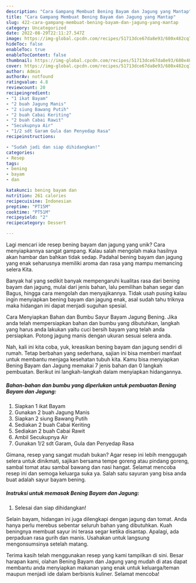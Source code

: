 ```yaml
---
description: "Cara Gampang Membuat Bening Bayam dan Jagung yang Mantap"
title: "Cara Gampang Membuat Bening Bayam dan Jagung yang Mantap"
slug: 422-cara-gampang-membuat-bening-bayam-dan-jagung-yang-mantap
category: Uncategorized
date: 2022-08-29T22:11:27.547Z
image: https://img-global.cpcdn.com/recipes/51713dce67da8e93/680x482cq70/bening-bayam-dan-jagung-foto-resep-utama.jpg
hideToc: false
enableToc: true
enableTocContent: false
thumbnail: https://img-global.cpcdn.com/recipes/51713dce67da8e93/680x482cq70/bening-bayam-dan-jagung-foto-resep-utama.jpg
cover: https://img-global.cpcdn.com/recipes/51713dce67da8e93/680x482cq70/bening-bayam-dan-jagung-foto-resep-utama.jpg
author: Admin
authorAv: notfound
ratingvalue: 4.8
reviewcount: 20
recipeingredient:
- "1 ikat Bayam"
- "2 buah Jagung Manis"
- "2 siung Bawang Putih"
- "2 buah Cabai Keriting"
- "2 buah Cabai Rawit"
- "Secukupnya Air"
- "1/2 sdt Garam Gula dan Penyedap Rasa"
recipeinstructions:

- "Sudah jadi dan siap dihidangkan!"
categories:
- Resep
tags:
- bening
- bayam
- dan

katakunci: bening bayam dan 
nutrition: 261 calories
recipecuisine: Indonesian
preptime: "PT15M"
cooktime: "PT51M"
recipeyield: "2"
recipecategory: Dessert

---
```





Lagi mencari ide resep bening bayam dan jagung yang unik? Cara menyiapkannya sangat gampang. Kalau salah mengolah maka hasilnya akan hambar dan bahkan tidak sedap. Padahal bening bayam dan jagung yang enak seharusnya memiliki aroma dan rasa yang mampu memancing selera Kita.





Banyak hal yang sedikit banyak mempengaruhi kualitas rasa dari bening bayam dan jagung, mulai dari jenis bahan, lalu pemilihan bahan segar dan Bagus, hingga cara mengolah dan menyajikannya. Tidak usah pusing kalau ingin menyiapkan bening bayam dan jagung enak,      asal sudah tahu triknya maka hidangan ini dapat menjadi suguhan spesial.














Cara Menyiapkan Bahan dan Bumbu Sayur Bayam Jagung Bening. Jika anda telah mempersiapkan bahan dan bumbu yang dibutuhkan, langkah yang harus anda lakukan yaitu cuci bersih bayam yang telah anda persiapkan. Potong jagung manis dengan ukuran sesuai selera anda.






Nah, kali ini kita coba, yuk, kreasikan bening bayam dan jagung sendiri di rumah. Tetap berbahan yang sederhana, sajian ini bisa memberi manfaat untuk membantu menjaga kesehatan tubuh kita. Kamu bisa menyiapkan Bening Bayam dan Jagung memakai 7 jenis bahan dan 0 langkah pembuatan. Berikut ini langkah-langkah dalam menyiapkan hidangannya.

<!--inarticleads1-->

##### Bahan-bahan dan bumbu yang diperlukan untuk pembuatan Bening Bayam dan Jagung:

1. Siapkan 1 ikat Bayam
1. Gunakan 2 buah Jagung Manis
1. Siapkan 2 siung Bawang Putih
1. Sediakan 2 buah Cabai Keriting
1. Sediakan 2 buah Cabai Rawit
1. Ambil Secukupnya Air
1. Gunakan 1/2 sdt Garam, Gula dan Penyedap Rasa


Gimana, resep yang sangat mudah bukan? Agar resep ini lebih menggugah selera untuk dinikmati, sajikan bersama tempe goreng atau pindang goreng, sambal tomat atau sambal bawang dan nasi hangat. Selamat mencoba resep ini dan semoga keluarga suka ya. Salah satu sayuran yang bisa anda buat adalah sayur bayam bening. 

<!--inarticleads2-->

##### Instruksi untuk memasak Bening Bayam dan Jagung:


1. Selesai dan siap dihidangkan!

Selain bayam, hidangan ini juga dilengkapi dengan jagung dan tomat. Anda hanya perlu merebus sebentar seluruh bahan yang dibutuhkan. Kuah beningnya membuat sayur ini terasa segar ketika disantap. Apalagi, ada perpaduan rasa gurih dan manis. Usahakan untuk langsung mengonsumsinya setelah matang. 

Terima kasih telah menggunakan resep yang kami tampilkan di sini. Besar harapan kami, olahan Bening Bayam dan Jagung yang mudah di atas dapat membantu anda menyiapkan makanan yang enak untuk keluarga/teman maupun menjadi ide dalam berbisnis kuliner. Selamat mencoba!
